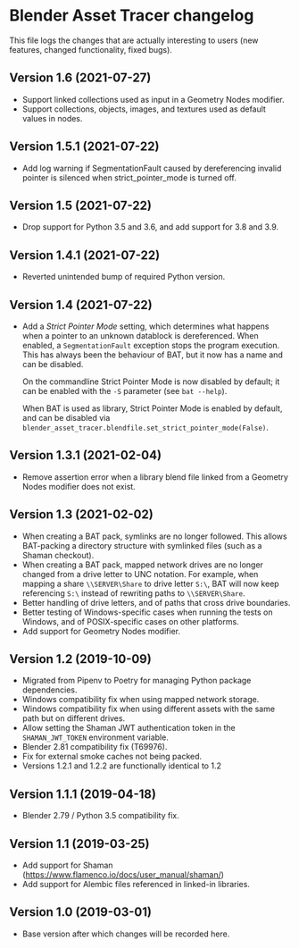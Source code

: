 # Blender Asset Tracer changelog

This file logs the changes that are actually interesting to users (new features,
changed functionality, fixed bugs).

## Version 1.6 (2021-07-27)

- Support linked collections used as input in a Geometry Nodes modifier.
- Support collections, objects, images, and textures used as default values in nodes.


## Version 1.5.1 (2021-07-22)

- Add log warning if SegmentationFault caused by dereferencing invalid pointer is silenced when strict_pointer_mode is turned off.

## Version 1.5 (2021-07-22)

- Drop support for Python 3.5 and 3.6, and add support for 3.8 and 3.9.


## Version 1.4.1 (2021-07-22)

- Reverted unintended bump of required Python version.


## Version 1.4 (2021-07-22)

- Add a *Strict Pointer Mode* setting, which determines what happens when a pointer to an unknown datablock is dereferenced. When enabled, a `SegmentationFault` exception stops the program execution. This has always been the behaviour of BAT, but it now has a name and can be disabled.

  On the commandline Strict Pointer Mode is now disabled by default; it can be enabled with the `-S` parameter (see `bat --help`).

  When BAT is used as library, Strict Pointer Mode is enabled by default, and can be disabled via `blender_asset_tracer.blendfile.set_strict_pointer_mode(False)`.


## Version 1.3.1 (2021-02-04)

- Remove assertion error when a library blend file linked from a Geometry Nodes modifier does not exist.


## Version 1.3 (2021-02-02)

- When creating a BAT pack, symlinks are no longer followed. This allows BAT-packing a directory structure with symlinked files (such as a Shaman checkout).
- When creating a BAT pack, mapped network drives are no longer changed from a drive letter to UNC notation. For example, when mapping a share `\\SERVER\Share` to drive letter `S:\`, BAT will now keep referencing `S:\` instead of rewriting paths to `\\SERVER\Share`.
- Better handling of drive letters, and of paths that cross drive boundaries.
- Better testing of Windows-specific cases when running the tests on Windows, and of POSIX-specific cases on other platforms.
- Add support for Geometry Nodes modifier.


## Version 1.2 (2019-10-09)

- Migrated from Pipenv to Poetry for managing Python package dependencies.
- Windows compatibility fix when using mapped network storage.
- Windows compatibility fix when using different assets with the same path but on different drives.
- Allow setting the Shaman JWT authentication token in the `SHAMAN_JWT_TOKEN` environment variable.
- Blender 2.81 compatibility fix (T69976).
- Fix for external smoke caches not being packed.
- Versions 1.2.1 and 1.2.2 are functionally identical to 1.2


## Version 1.1.1 (2019-04-18)

- Blender 2.79 / Python 3.5 compatibility fix.


## Version 1.1 (2019-03-25)

- Add support for Shaman (https://www.flamenco.io/docs/user_manual/shaman/)
- Add support for Alembic files referenced in linked-in libraries.


## Version 1.0 (2019-03-01)

- Base version after which changes will be recorded here.
